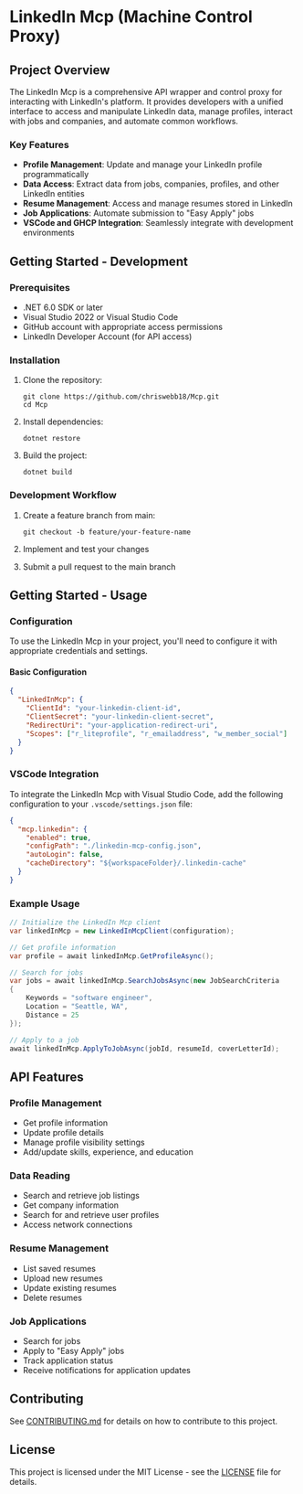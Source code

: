 # LinkedIn Mcp (Machine Control Proxy)

## Project Overview

The LinkedIn Mcp is a comprehensive API wrapper and control proxy for interacting with LinkedIn's platform. It provides developers with a unified interface to access and manipulate LinkedIn data, manage profiles, interact with jobs and companies, and automate common workflows.

### Key Features

- **Profile Management**: Update and manage your LinkedIn profile programmatically
- **Data Access**: Extract data from jobs, companies, profiles, and other LinkedIn entities
- **Resume Management**: Access and manage resumes stored in LinkedIn
- **Job Applications**: Automate submission to "Easy Apply" jobs
- **VSCode and GHCP Integration**: Seamlessly integrate with development environments

## Getting Started - Development

### Prerequisites

- .NET 6.0 SDK or later
- Visual Studio 2022 or Visual Studio Code
- GitHub account with appropriate access permissions
- LinkedIn Developer Account (for API access)

### Installation

1. Clone the repository:
   ```
   git clone https://github.com/chriswebb18/Mcp.git
   cd Mcp
   ```

2. Install dependencies:
   ```
   dotnet restore
   ```

3. Build the project:
   ```
   dotnet build
   ```

### Development Workflow

1. Create a feature branch from main:
   ```
   git checkout -b feature/your-feature-name
   ```

2. Implement and test your changes
3. Submit a pull request to the main branch

## Getting Started - Usage

### Configuration

To use the LinkedIn Mcp in your project, you'll need to configure it with appropriate credentials and settings.

#### Basic Configuration

```json
{
  "LinkedInMcp": {
    "ClientId": "your-linkedin-client-id",
    "ClientSecret": "your-linkedin-client-secret",
    "RedirectUri": "your-application-redirect-uri",
    "Scopes": ["r_liteprofile", "r_emailaddress", "w_member_social"]
  }
}
```

### VSCode Integration

To integrate the LinkedIn Mcp with Visual Studio Code, add the following configuration to your `.vscode/settings.json` file:

```json
{
  "mcp.linkedin": {
    "enabled": true,
    "configPath": "./linkedin-mcp-config.json",
    "autoLogin": false,
    "cacheDirectory": "${workspaceFolder}/.linkedin-cache"
  }
}
```

### Example Usage

```csharp
// Initialize the LinkedIn Mcp client
var linkedInMcp = new LinkedInMcpClient(configuration);

// Get profile information
var profile = await linkedInMcp.GetProfileAsync();

// Search for jobs
var jobs = await linkedInMcp.SearchJobsAsync(new JobSearchCriteria
{
    Keywords = "software engineer",
    Location = "Seattle, WA",
    Distance = 25
});

// Apply to a job
await linkedInMcp.ApplyToJobAsync(jobId, resumeId, coverLetterId);
```

## API Features

### Profile Management

- Get profile information
- Update profile details
- Manage profile visibility settings
- Add/update skills, experience, and education

### Data Reading

- Search and retrieve job listings
- Get company information
- Search for and retrieve user profiles
- Access network connections

### Resume Management

- List saved resumes
- Upload new resumes
- Update existing resumes
- Delete resumes

### Job Applications

- Search for jobs
- Apply to "Easy Apply" jobs
- Track application status
- Receive notifications for application updates

## Contributing

See [CONTRIBUTING.md](CONTRIBUTING.md) for details on how to contribute to this project.

## License

This project is licensed under the MIT License - see the [LICENSE](LICENSE) file for details.